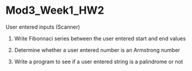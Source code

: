 # Mod3_Week1_HW2
User entered inputs (Scanner)

1. Write Fibonnaci series between the user entered start and end values

2. Determine whether a user entered number is an Armstrong number

3. Write a program to see if a user entered string is a palindrome or not

